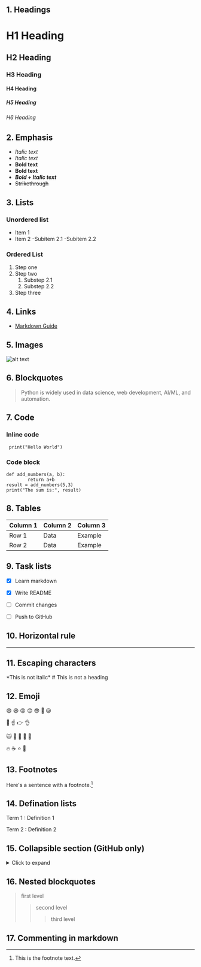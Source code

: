 
## 1. Headings

# H1 Heading
## H2 Heading
### H3 Heading
#### H4 Heading
##### H5 Heading
###### H6 Heading


## 2. Emphasis

- *Italic text*
- _Italic text_
- **Bold text**
- __Bold text__
- ***Bold + Italic text***
- ~~Strikethrough~~


## 3. Lists

### Unordered list
- Item 1
- Item 2
    -Subitem 2.1
    -Subitem 2.2

### Ordered List
1. Step one
2. Step two
    1. Substep 2.1
    2. Substep 2.2
3. Step three


## 4. Links
- [Markdown Guide](https://www.markdownguide.org/cheat-sheet/)


## 5. Images
![alt text](https://hub.docker.com/_/python)


## 6. Blockquotes
> Python is widely used in data science, web development, AI/ML, and automation.


## 7. Code

### Inline code
` print("Hello World")`

### Code block 
```
def add_numbers(a, b):
        return a+b
result = add_numbers(5,3)
print("The sum is:", result)
```

## 8. Tables
| Column 1 | Column 2 | Column 3 |
|----------|----------|----------|
| Row 1    | Data     | Example  |
| Row 2    | Data     | Example  |


## 9. Task lists
- [x] Learn markdown
- [x] Write README
- [ ] Commit changes
- [ ] Push to GitHub


## 10. Horizontal rule
---

## 11. Escaping characters
\*This is not italic\*
\# This is not a heading


## 12. Emoji
:smile: :laughing: :angry: :blush: :sunglasses: :thinking: :cry:

:clap: :point_up: :point_right: :ok_hand:

:cat: :dog: :tiger: :lion: :panda_face:

:fire: :coffee: :star: :pizza:


## 13. Footnotes
Here's a sentence with a footnote.[^1]

[^1]: This is the footnote text.


## 14. Defination lists
Term 1
: Definition 1

Term 2
: Definition 2


## 15. Collapsible section (GitHub only)
<details>
    <summary>Click to expand</summary>

    This is hidden text inside a collapsible section.

</details>


## 16. Nested blockquotes
> first level
>> second level
>>> third level


## 17. Commenting in markdown
<!-- This is a comment -->


